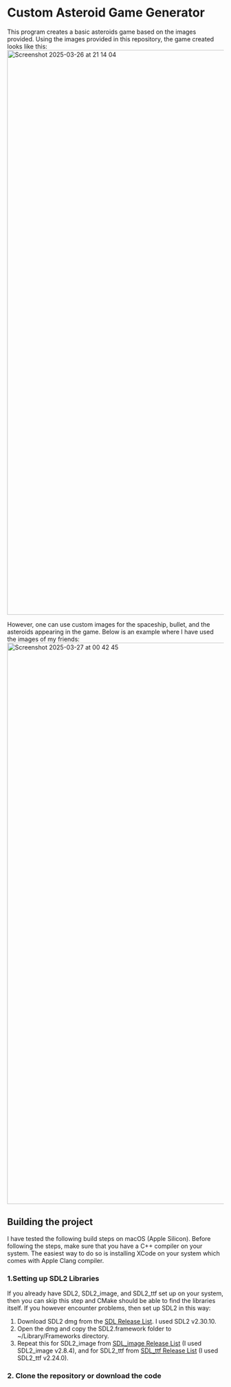 # Custom Asteroid Game Generator

This program creates a basic asteroids game based on the images provided. Using the images provided in this repository, the game created looks like this:
<img width="1312" alt="Screenshot 2025-03-26 at 21 14 04" src="https://github.com/user-attachments/assets/5dd87400-d7e7-4256-a946-c5bbb932b6ce" />

However, one can use custom images for the spaceship, bullet, and the asteroids appearing in the game. Below is an example where I have used the images of my friends:
<img width="1304" alt="Screenshot 2025-03-27 at 00 42 45" src="https://github.com/user-attachments/assets/cdbd92d9-a641-4f9f-b7b6-508ecbc1cf61" />

## Building the project

I have tested the following build steps on macOS (Apple Silicon). Before following the steps, make sure that you have a C++ compiler on your system. The easiest way to do so is installing XCode on your system which comes with Apple Clang compiler. 

### 1.Setting up SDL2 Libraries
If you already have SDL2, SDL2_image, and SDL2_ttf set up on your system, then you can skip this step and CMake should be able to find the libraries itself. If you however encounter problems, then set up SDL2 in this way:

1. Download SDL2 dmg from the [SDL Release List](https://github.com/libsdl-org/SDL/releases). I used SDL2 v2.30.10. 
2. Open the dmg and copy the SDL2.framework folder to ~/Library/Frameworks directory.
3. Repeat this for SDL2_image from [SDL_image Release List](https://github.com/libsdl-org/SDL_image/releases) (I used SDL2_image v2.8.4), and for SDL2_ttf from [SDL_ttf Release List](https://github.com/libsdl-org/SDL_ttf/releases) (I used SDL2_ttf v2.24.0).

### 2. Clone the repository or download the code

